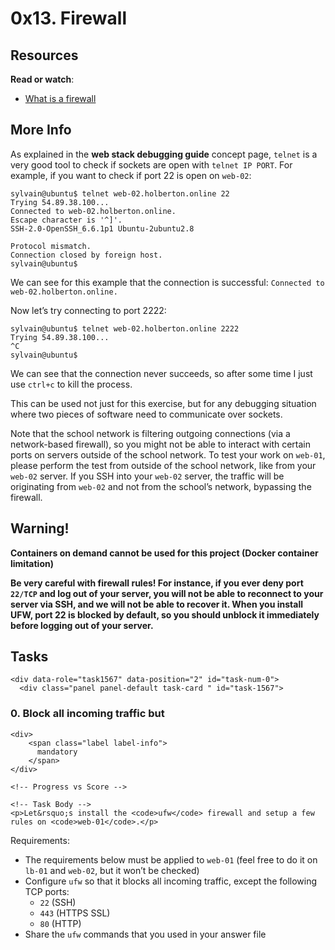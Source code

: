 <h1>0x13. Firewall</h1>
<h2>Resources</h2>

<p><strong>Read or watch</strong>:</p>

<ul>
<li><a href="/rltoken/QS5iHSDU_woydPRIb68sOw" title="What is a firewall" target="_blank">What is a firewall</a> </li>
</ul>

<h2>More Info</h2>

<p>As explained in the <strong>web stack debugging guide</strong> concept page, <code>telnet</code> is a very good tool to check if sockets are open with <code>telnet IP PORT</code>. For example, if you want to check if port 22 is open on <code>web-02</code>:</p>

<pre><code>sylvain@ubuntu$ telnet web-02.holberton.online 22
Trying 54.89.38.100...
Connected to web-02.holberton.online.
Escape character is &#39;^]&#39;.
SSH-2.0-OpenSSH_6.6.1p1 Ubuntu-2ubuntu2.8

Protocol mismatch.
Connection closed by foreign host.
sylvain@ubuntu$
</code></pre>

<p>We can see for this example that the connection is successful: 
<code>Connected to web-02.holberton.online.</code></p>

<p>Now let&rsquo;s try connecting to port 2222:</p>

<pre><code>sylvain@ubuntu$ telnet web-02.holberton.online 2222
Trying 54.89.38.100...
^C
sylvain@ubuntu$
</code></pre>

<p>We can see that the connection never succeeds, so after some time I just use <code>ctrl+c</code> to kill the process.</p>

<p>This can be used not just for this exercise, but for any debugging situation where two pieces of software need to communicate over sockets.</p>

<p>Note that the school network is filtering outgoing connections (via a network-based firewall), so you might not be able to interact with certain ports on servers outside of the school network. To test your work on <code>web-01</code>, please perform the test from outside of the school network, like from your <code>web-02</code> server. If you SSH into your <code>web-02</code> server, the traffic will be originating from <code>web-02</code> and not from the school&rsquo;s network, bypassing the firewall.</p>

<h2>Warning!</h2>

<p><strong>Containers on demand cannot be used for this project (Docker container limitation)</strong></p>

<p><strong>Be very careful with firewall rules! For instance, if you ever deny port <code>22/TCP</code> and log out of your server, you will not be able to reconnect to your server via SSH, and we will not be able to recover it. When you install UFW, port 22 is blocked by default, so you should unblock it immediately before logging out of your server.</strong></p>

</div>

 <h2 class="gap">Tasks</h2>

    <div data-role="task1567" data-position="2" id="task-num-0">
      <div class="panel panel-default task-card " id="task-1567">
  <span id="user_id" data-id="3513"></span>

  <div class="panel-heading panel-heading-actions">
    <h3 class="panel-title">
      0. Block all incoming traffic but
    </h3>

    <div>
        <span class="label label-info">
          mandatory
        </span>
    </div>
  </div>

  <div class="panel-body">
    <span id="user_id" data-id="3513"></span>

    <!-- Progress vs Score -->

    <!-- Task Body -->
    <p>Let&rsquo;s install the <code>ufw</code> firewall and setup a few rules on <code>web-01</code>.</p>

<p>Requirements:</p>

<ul>
<li>The requirements below must be applied to <code>web-01</code> (feel free to do it on <code>lb-01</code> and <code>web-02</code>, but it won&rsquo;t be checked)</li>
<li>Configure <code>ufw</code> so that it blocks all incoming traffic, except the following TCP ports:

<ul>
<li><code>22</code> (SSH)</li>
<li><code>443</code> (HTTPS SSL)</li>
<li><code>80</code> (HTTP)</li>
</ul></li>
<li>Share the <code>ufw</code> commands that you used in your answer file</li>
</ul>

  </div>
